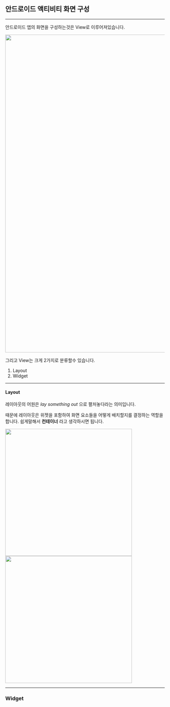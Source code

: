 ## 안드로이드 액티비티 화면 구성

---

안드로이드 앱의 화면을 구성하는것은 View로 이루어져있습니다.

<div>
<img width="800" height="1000" src="https://user-images.githubusercontent.com/36143374/87228788-73223880-c3de-11ea-879c-7ddafc797cb7.png">
</div>

그리고 View는 크게 2가지로 분류할수 있습니다.

1. Layout
2. Widget

---

#### Layout

레이아웃의 어원은 _lay something out_ 으로 펼처놓다라는 의미입니다.

때문에 레이아웃은 위젯을 포함하여 화면 요소들을 어떻게 배치할지를 결정하는 역할을 합니다.
쉽게말해서 **컨테이너** 라고 생각하시면 됩니다.

<div>
<img width="400" src="https://user-images.githubusercontent.com/36143374/87229069-32c3ba00-c3e0-11ea-912e-5440ea5c23bf.png">
<img width="400" src="https://user-images.githubusercontent.com/36143374/87229109-74ecfb80-c3e0-11ea-90d4-7d836c89bca2.png">
</div>

---

### Widget
